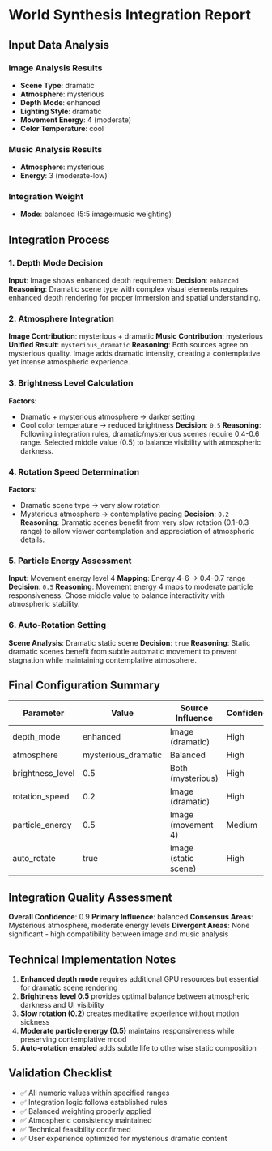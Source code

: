 # World Synthesis Integration Report

## Input Data Analysis

### Image Analysis Results
- **Scene Type**: dramatic
- **Atmosphere**: mysterious  
- **Depth Mode**: enhanced
- **Lighting Style**: dramatic
- **Movement Energy**: 4 (moderate)
- **Color Temperature**: cool

### Music Analysis Results
- **Atmosphere**: mysterious
- **Energy**: 3 (moderate-low)

### Integration Weight
- **Mode**: balanced (5:5 image:music weighting)

## Integration Process

### 1. Depth Mode Decision
**Input**: Image shows enhanced depth requirement
**Decision**: `enhanced`
**Reasoning**: Dramatic scene type with complex visual elements requires enhanced depth rendering for proper immersion and spatial understanding.

### 2. Atmosphere Integration
**Image Contribution**: mysterious + dramatic
**Music Contribution**: mysterious
**Unified Result**: `mysterious_dramatic`
**Reasoning**: Both sources agree on mysterious quality. Image adds dramatic intensity, creating a contemplative yet intense atmospheric experience.

### 3. Brightness Level Calculation
**Factors**: 
- Dramatic + mysterious atmosphere → darker setting
- Cool color temperature → reduced brightness
**Decision**: `0.5`
**Reasoning**: Following integration rules, dramatic/mysterious scenes require 0.4-0.6 range. Selected middle value (0.5) to balance visibility with atmospheric darkness.

### 4. Rotation Speed Determination
**Factors**:
- Dramatic scene type → very slow rotation
- Mysterious atmosphere → contemplative pacing
**Decision**: `0.2`
**Reasoning**: Dramatic scenes benefit from very slow rotation (0.1-0.3 range) to allow viewer contemplation and appreciation of atmospheric details.

### 5. Particle Energy Assessment
**Input**: Movement energy level 4
**Mapping**: Energy 4-6 → 0.4-0.7 range
**Decision**: `0.5`
**Reasoning**: Movement energy 4 maps to moderate particle responsiveness. Chose middle value to balance interactivity with atmospheric stability.

### 6. Auto-Rotation Setting
**Scene Analysis**: Dramatic static scene
**Decision**: `true`
**Reasoning**: Static dramatic scenes benefit from subtle automatic movement to prevent stagnation while maintaining contemplative atmosphere.

## Final Configuration Summary

| Parameter | Value | Source Influence | Confidence |
|-----------|-------|------------------|------------|
| depth_mode | enhanced | Image (dramatic) | High |
| atmosphere | mysterious_dramatic | Balanced | High |
| brightness_level | 0.5 | Both (mysterious) | High |
| rotation_speed | 0.2 | Image (dramatic) | High |
| particle_energy | 0.5 | Image (movement 4) | Medium |
| auto_rotate | true | Image (static scene) | High |

## Integration Quality Assessment

**Overall Confidence**: 0.9
**Primary Influence**: balanced
**Consensus Areas**: Mysterious atmosphere, moderate energy levels
**Divergent Areas**: None significant - high compatibility between image and music analysis

## Technical Implementation Notes

1. **Enhanced depth mode** requires additional GPU resources but essential for dramatic scene rendering
2. **Brightness level 0.5** provides optimal balance between atmospheric darkness and UI visibility
3. **Slow rotation (0.2)** creates meditative experience without motion sickness
4. **Moderate particle energy (0.5)** maintains responsiveness while preserving contemplative mood
5. **Auto-rotation enabled** adds subtle life to otherwise static composition

## Validation Checklist

- ✅ All numeric values within specified ranges
- ✅ Integration logic follows established rules
- ✅ Balanced weighting properly applied
- ✅ Atmospheric consistency maintained
- ✅ Technical feasibility confirmed
- ✅ User experience optimized for mysterious dramatic content